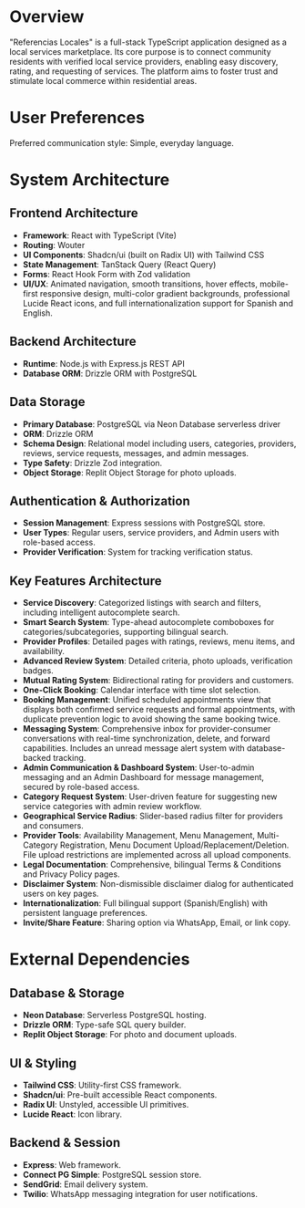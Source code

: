 # Overview

"Referencias Locales" is a full-stack TypeScript application designed as a local services marketplace. Its core purpose is to connect community residents with verified local service providers, enabling easy discovery, rating, and requesting of services. The platform aims to foster trust and stimulate local commerce within residential areas.

# User Preferences

Preferred communication style: Simple, everyday language.

# System Architecture

## Frontend Architecture
- **Framework**: React with TypeScript (Vite)
- **Routing**: Wouter
- **UI Components**: Shadcn/ui (built on Radix UI) with Tailwind CSS
- **State Management**: TanStack Query (React Query)
- **Forms**: React Hook Form with Zod validation
- **UI/UX**: Animated navigation, smooth transitions, hover effects, mobile-first responsive design, multi-color gradient backgrounds, professional Lucide React icons, and full internationalization support for Spanish and English.

## Backend Architecture
- **Runtime**: Node.js with Express.js REST API
- **Database ORM**: Drizzle ORM with PostgreSQL

## Data Storage
- **Primary Database**: PostgreSQL via Neon Database serverless driver
- **ORM**: Drizzle ORM
- **Schema Design**: Relational model including users, categories, providers, reviews, service requests, messages, and admin messages.
- **Type Safety**: Drizzle Zod integration.
- **Object Storage**: Replit Object Storage for photo uploads.

## Authentication & Authorization
- **Session Management**: Express sessions with PostgreSQL store.
- **User Types**: Regular users, service providers, and Admin users with role-based access.
- **Provider Verification**: System for tracking verification status.

## Key Features Architecture
- **Service Discovery**: Categorized listings with search and filters, including intelligent autocomplete search.
- **Smart Search System**: Type-ahead autocomplete comboboxes for categories/subcategories, supporting bilingual search.
- **Provider Profiles**: Detailed pages with ratings, reviews, menu items, and availability.
- **Advanced Review System**: Detailed criteria, photo uploads, verification badges.
- **Mutual Rating System**: Bidirectional rating for providers and customers.
- **One-Click Booking**: Calendar interface with time slot selection.
- **Booking Management**: Unified scheduled appointments view that displays both confirmed service requests and formal appointments, with duplicate prevention logic to avoid showing the same booking twice.
- **Messaging System**: Comprehensive inbox for provider-consumer conversations with real-time synchronization, delete, and forward capabilities. Includes an unread message alert system with database-backed tracking.
- **Admin Communication & Dashboard System**: User-to-admin messaging and an Admin Dashboard for message management, secured by role-based access.
- **Category Request System**: User-driven feature for suggesting new service categories with admin review workflow.
- **Geographical Service Radius**: Slider-based radius filter for providers and consumers.
- **Provider Tools**: Availability Management, Menu Management, Multi-Category Registration, Menu Document Upload/Replacement/Deletion. File upload restrictions are implemented across all upload components.
- **Legal Documentation**: Comprehensive, bilingual Terms & Conditions and Privacy Policy pages.
- **Disclaimer System**: Non-dismissible disclaimer dialog for authenticated users on key pages.
- **Internationalization**: Full bilingual support (Spanish/English) with persistent language preferences.
- **Invite/Share Feature**: Sharing option via WhatsApp, Email, or link copy.

# External Dependencies

## Database & Storage
- **Neon Database**: Serverless PostgreSQL hosting.
- **Drizzle ORM**: Type-safe SQL query builder.
- **Replit Object Storage**: For photo and document uploads.

## UI & Styling
- **Tailwind CSS**: Utility-first CSS framework.
- **Shadcn/ui**: Pre-built accessible React components.
- **Radix UI**: Unstyled, accessible UI primitives.
- **Lucide React**: Icon library.

## Backend & Session
- **Express**: Web framework.
- **Connect PG Simple**: PostgreSQL session store.
- **SendGrid**: Email delivery system.
- **Twilio**: WhatsApp messaging integration for user notifications.